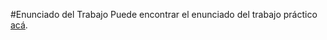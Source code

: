 #Enunciado del Trabajo
Puede encontrar el enunciado del trabajo práctico [acá](https://docs.google.com/document/d/19xuKpMKmBreL_z-iW3Bv1Xyz6OpbwAe0xJLAMKiETWU/edit).
